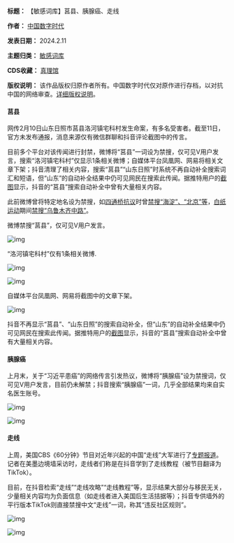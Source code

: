 

**标题：** 【敏感词库】莒县、胰腺癌、走线  

**作者：** [中国数字时代](https://chinadigitaltimes.net/space/中国数字时代)  

**发表日期：** 2024.2.11  

**主题归类：** [敏感词库](https://chinadigitaltimes.net/space/敏感词库)  

**CDS收藏：** [真理馆](https://chinadigitaltimes.net/space/%E7%9C%9F%E7%90%86%E9%A6%86)  

**版权说明：** 该作品版权归原作者所有。中国数字时代仅对原作进行存档，以对抗中国的网络审查。[详细版权说明](https://chinadigitaltimes.net/chinese/copyright)。


#### 莒县


网传2月10日山东日照市莒县洛河镇宅科村发生命案，有多名受害者。截至11日，官方未发布通报，消息来源仅有微信群聊和抖音评论截图中的传言。


目前多个平台对该传闻进行封禁，微博将“莒县”一词设为禁搜，仅可见V用户发言，搜索“洛河镇宅科村”仅显示1条相关微博；自媒体平台凤凰网、网易将相关文章下架；抖音清理了相关内容，搜索“莒县”“山东日照”时系统不再自动补全搜索词汇和短语，但“山东”的自动补全结果中仍可见网民在搜索此传闻。据推特用户的[截图](https://twitter.com/Devin112421/status/1756485985947505100)显示，抖音的“莒县”搜索自动补全中曾有大量相关内容。


此前微博曾将特定地名设为禁搜，如[四通桥抗议](https://chinadigitaltimes.net/space/北京四通桥抗议)时曾[禁搜“海淀”、“北京”等](https://chinadigitaltimes.net/chinese/688237.html)，[白纸运动](https://chinadigitaltimes.net/space/白纸运动)期间[禁搜“乌鲁木齐中路”](https://chinadigitaltimes.net/chinese/690241.html)。


  

微博禁搜“莒县”，仅可见V用户发言。


![img](https://chinadigitaltimes.net/chinese/files/2024/02/屏幕截图-2024-02-11-103145.png)  

“洛河镇宅科村”仅有1条相关微博.


![img](https://chinadigitaltimes.net/chinese/files/2024/02/屏幕截图-2024-02-11-104213.png)  

![img](https://chinadigitaltimes.net/chinese/files/2024/02/屏幕截图-2024-02-11-104314.png)  

自媒体平台凤凰网、网易将截图中的文章下架。


![img](https://chinadigitaltimes.net/chinese/files/2024/02/屏幕截图-2024-02-11-104751.png)  

抖音不再显示“莒县”、“山东日照”的搜索自动补全，但“山东”的自动补全结果中仍可见网民在搜索此传闻。据推特用户的[截图](https://twitter.com/Devin112421/status/1756485985947505100)显示，抖音的“莒县”搜索自动补全中曾有大量相关内容。


#### 胰腺癌


上月末，关于“习近平患癌”的网络传言引发热议，微博将“胰腺癌”设为禁搜词，仅可见V用户发言，目前仍未解禁；抖音搜索“胰腺癌”一词，几乎全部结果均来自实名医生账号。


![img](https://chinadigitaltimes.net/chinese/files/2024/02/屏幕截图-2024-02-11-140736.png)  

![img](https://chinadigitaltimes.net/chinese/files/2024/02/屏幕截图-2024-02-11-101236.png)


#### 走线


上周，美国CBS《60分钟》节目对近年兴起的中国“走线”大军进行了[专题报道](https://youtu.be/M7TNP2OTY2g)。记者在美墨边境墙采访时，走线者们称是在抖音学到了走线教程（被节目翻译为TikTok）。


目前，在抖音检索“走线”“走线攻略”“走线教程”等，显示结果大部分与移民无关，少量相关内容均为负面信息（如走线者进入美国后生活拮据等）；抖音专供墙外的平行版本TikTok则直接禁搜中文“走线”一词，称其“违反社区规则”。


![img](https://chinadigitaltimes.net/chinese/files/2024/02/屏幕截图-2024-02-11-114521.png)  

![img](https://chinadigitaltimes.net/chinese/files/2024/02/屏幕截图-2024-02-06-135105.png)

